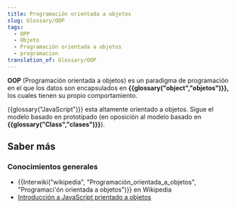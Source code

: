 ```yaml
---
title: Programación orientada a objetos
slug: Glossary/OOP
tags:
  - OPP
  - Objeto
  - Programación orientada a objetos
  - programacion
translation_of: Glossary/OOP
---
```


**OOP** (Programación orientada a objetos) es un paradigma de programación en el que los datos son encapsulados en **{{glossary("object","objetos")}},** los cuales tienen su propio comportamiento.

{{glossary("JavaScript")}} esta altamente orientado a objetos. Sigue el modelo basado en prototipado (en oposición al modelo basado en **{{glossary("Class","clases")}}**).

## Saber más

### Conocimientos generales

- {{Interwiki("wikipedia", "Programación_orientada_a_objetos", "Programaci'ón orientada a objetos")}} en Wikipedia
- [Introducción a JavaScript prientado a objetos](/es/docs/Learn/JavaScript/Objects)
